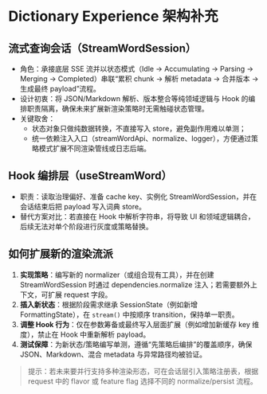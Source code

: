 # Dictionary Experience 架构补充

## 流式查询会话（StreamWordSession）

- 角色：承接底层 SSE 流并以状态模式（Idle → Accumulating → Parsing → Merging → Completed）串联“累积 chunk → 解析 metadata → 合并版本 → 生成最终 payload”流程。
- 设计初衷：将 JSON/Markdown 解析、版本整合等纯领域逻辑与 Hook 的编排职责隔离，确保未来扩展新渲染策略时无需触碰状态管理。
- 关键取舍：
  - 状态对象只做纯数据转换，不直接写入 store，避免副作用难以单测；
  - 统一依赖注入入口（streamWordApi、normalize、logger），方便通过策略模式扩展不同渲染管线或日志后端。

## Hook 编排层（useStreamWord）

- 职责：读取治理偏好、准备 cache key、实例化 StreamWordSession，并在会话结束后把 payload 写入词典 store。
- 替代方案对比：若直接在 Hook 中解析字符串，将导致 UI 和领域逻辑耦合，后续无法对单个阶段进行灰度或策略替换。

## 如何扩展新的渲染流派

1. **实现策略**：编写新的 normalizer（或组合现有工具），并在创建 StreamWordSession 时通过 dependencies.normalize 注入；若需要额外上下文，可扩展 request 字段。
2. **插入新状态**：根据阶段需求继承 SessionState（例如新增 FormattingState），在 `stream()` 中按顺序 transition，保持单一职责。
3. **调整 Hook 行为**：仅在参数筹备或最终写入层面扩展（例如增加新缓存 key 维度），禁止在 Hook 中重新解析 payload。
4. **测试保障**：为新状态/策略编写单测，遵循“先策略后编排”的覆盖顺序，确保 JSON、Markdown、混合 metadata 与异常路径均被验证。

> 提示：若未来要并行支持多种渲染形态，可在会话层引入策略注册表，根据 request 中的 flavor 或 feature flag 选择不同的 normalize/persist 流程。
